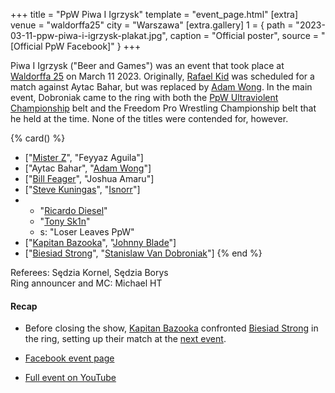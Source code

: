 +++
title = "PpW Piwa I Igrzysk"
template = "event_page.html"
[extra]
venue = "waldorffa25"
city = "Warszawa"
[extra.gallery]
1 = { path = "2023-03-11-ppw-piwa-i-igrzysk-plakat.jpg", caption = "Official poster", source = "[Official PpW Facebook]" }
+++

Piwa I Igrzysk ("Beer and Games") was an event that took place at [Waldorffa 25](@/v/waldorffa25.md) on March 11 2023.
Originally, [Rafael Kid](@/w/rafael-kid.md) was scheduled for a match against Aytac Bahar, but was replaced by [Adam Wong](@/w/adam-wong.md).
In the main event, Dobroniak came to the ring with both the [PpW Ultraviolent Championship](@/o/ppw.md#championships) belt and the Freedom Pro Wrestling Championship belt that he held at the time. None of the titles were contended for, however.

{% card() %}
- ["[Mister Z](@/w/mister-z.md)", "Feyyaz Aguila"]
- ["Aytac Bahar", "[Adam Wong](@/w/adam-wong.md)"]
- ["[Bill Feager](@/w/feager.md)", "Joshua Amaru"]
- ["[Steve Kuningas](@/w/steve-kuningas.md)", "[Isnorr](@/w/isnorr.md)"]
- - "[Ricardo Diesel](@/w/ricardo-diesel.md)"
  - "[Tony Sk1n](@/w/tony-sk1n.md)"
  - s: "Loser Leaves PpW"
- ["[Kapitan Bazooka](@/w/kapitan-bazooka.md)", "[Johnny Blade](@/w/johnny-blade.md)"]
- ["[Biesiad Strong](@/w/biesiad.md)", "[Stanislaw Van Dobroniak](@/w/stanislaw-van-dobroniak.md)"]
{% end %}

Referees: Sędzia Kornel, Sędzia Borys \
Ring announcer and MC: Michael HT

#### Recap

* Before closing the show, [Kapitan Bazooka](@/w/kapitan-bazooka.md) confronted [Biesiad Strong](@/w/biesiad.md) in the ring, setting up their match at the [next event](@/e/ppw/2023-05-06-ppw-mistrzowskie-rozdanie.md).

 * [Facebook event page](https://www.facebook.com/events/6085850078127761/)
 * [Full event on YouTube](https://www.youtube.com/watch?v=xkEi29j5_3I)
 
